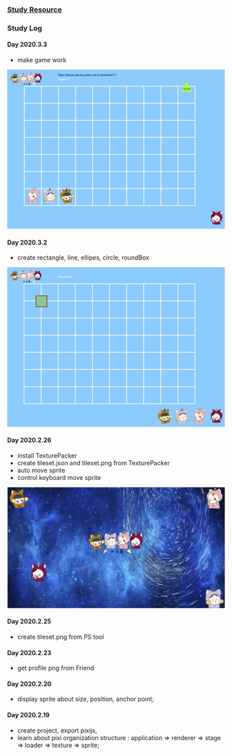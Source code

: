 ### [Study Resource](https://github.com/kittykatattack/learningPixi)

### Study Log

#### Day 2020.3.3
 - make game work

 ![2020.3.3 Achievement](/readme-images/2020.3.3.png)

#### Day 2020.3.2
 - create rectangle, line, ellipes, circle, roundBox

 ![2020.3.2 Achievement](/readme-images/2020.3.2.png)

#### Day 2020.2.26
 - install TexturePacker
 - create tileset.json and tileset.png from TexturePacker
 - auto move sprite
 - control keyboard move sprite

 ![2020.2.26 Achievement](/readme-images/2020.2.26.png)

#### Day 2020.2.25
 - create tileset.png from PS tool

#### Day 2020.2.23
 - get profile png from Friend

#### Day 2020.2.20
 - display sprite about size, position, anchor point;

#### Day 2020.2.19
 - create project, export pixijs,
 - learn about pixi organization structure : application => renderer => stage => loader => texture => sprite;


